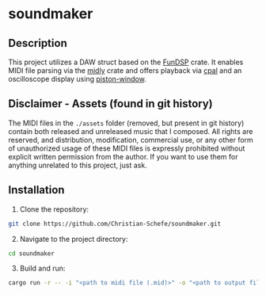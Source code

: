 # soundmaker

## Description

This project utilizes a DAW struct based on the [FunDSP](https://github.com/SamiPerttu/fundsp) crate. It enables MIDI file parsing via the [midly](https://crates.io/crates/midly) crate and offers playback via [cpal](https://github.com/RustAudio/cpal) and an oscilloscope display using [piston-window](https://github.com/PistonDevelopers/piston_window).

## Disclaimer - Assets (found in git history)

The MIDI files in the `./assets` folder (removed, but present in git history) contain both released and unreleased music that I composed. All rights are reserved, and distribution, modification, commercial use, or any other form of unauthorized usage of these MIDI files is expressly prohibited without explicit written permission from the author. If you want to use them for anything unrelated to this project, just ask.

## Installation

1. Clone the repository:

```bash
git clone https://github.com/Christian-Schefe/soundmaker.git
```

2. Navigate to the project directory:

```bash
cd soundmaker
```

3. Build and run:

```bash
cargo run -r -- -i "<path to midi file (.mid)>" -o "<path to output file (.wav)>"
```
